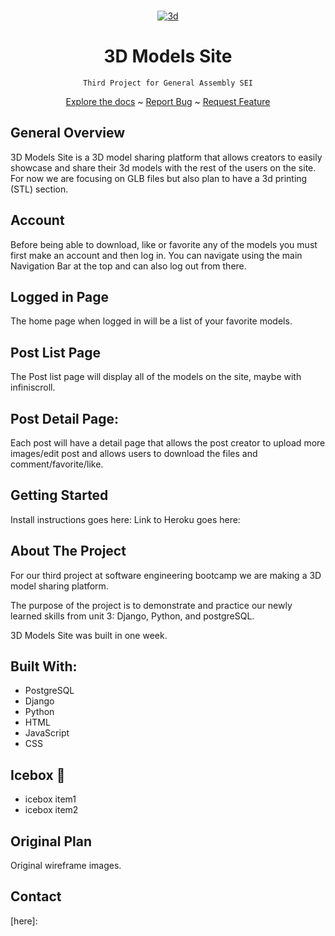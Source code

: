 <br />
<div align="center">
  <a href="https://github.com/DKotzer/3d-models-site">


![3d](https://user-images.githubusercontent.com/34380246/161459562-8f24140a-1ddb-49df-ab03-b62be923950c.png)
</a>

<h1 align="center">3D Models Site</h1>

    Third Project for General Assembly SEI

<a href="https://github.com/DKotzer/3d-models-site">Explore the docs</a>
~
<a href="https://github.com/DKotzer/3d-models-site/issues">Report Bug</a>
~
<a href="https://github.com/DKotzer/3d-models-site/issues">Request Feature</a>

</div>

## General Overview

3D Models Site is a 3D model sharing platform that allows creators to easily showcase and share their 3d models with the rest of the users on the site.
For now we are focusing on GLB files but also plan to have a 3d printing (STL) section.

## Account

Before being able to download, like or favorite any of the models you must first make an account and then log in. You can navigate using the main Navigation Bar at the top and can also log out from there.

## Logged in Page

The home page when logged in will be a list of your favorite models.

## Post List Page

The Post list page will display all of the models on the site, maybe with infiniscroll.

## Post Detail Page:

Each post will have a detail page that allows the post creator to upload more images/edit post and allows users to download the files and comment/favorite/like.

## Getting Started

Install instructions goes here:
Link to Heroku goes here:

## About The Project

For our third project at software engineering bootcamp we are making a 3D model sharing platform.

The purpose of the project is to demonstrate and practice our newly learned skills from unit 3: Django, Python, and postgreSQL.

3D Models Site was built in one week.

## Built With:

- PostgreSQL
- Django
- Python
- HTML
- JavaScript
- CSS

## Icebox :icecream:

- icebox item1
- icebox item2

## Original Plan

Original wireframe images.

## Contact

<!-- MARKDOWN LINKS & IMAGES -->

[linkedin-url]:
[product-screenshot]:
[here]:
